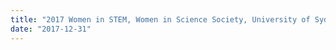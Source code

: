 ```yaml
---
title: "2017 Women in STEM, Women in Science Society, University of Sydney Panel"
date: "2017-12-31"
---
```

